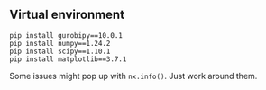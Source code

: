 ## Virtual environment
```pip install networkx==3.0
pip install gurobipy==10.0.1
pip install numpy==1.24.2
pip install scipy==1.10.1
pip install matplotlib==3.7.1
```
Some issues might pop up with `nx.info()`. Just work around them.
